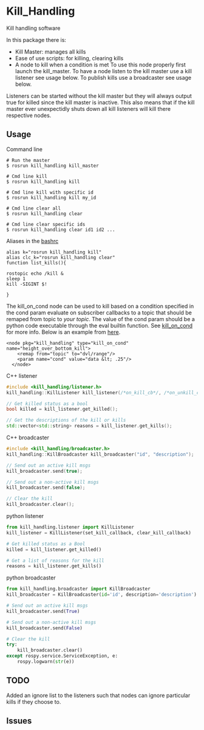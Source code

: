 Kill\_Handling
==============

Kill handling software

In this package there is:
* Kill Master: manages all kills
* Ease of use scripts: for killing, clearing kills
* A node to kill when a condition is met
To use this node properly first launch the kill_master. To have a node listen to the kill master use a kill listener see usage below. To publish kills use a broadcaster see usage below.

Listeners can be started without the kill master but they will always output true for killed since the kill master is inactive. This also means that if the kill master ever unexpectidly shuts down all kill listeners will kill there respective nodes.

## Usage
Command line
```
# Run the master
$ rosrun kill_handling kill_master
    
# Cmd line kill
$ rosrun kill_handling kill

# Cmd line kill with specific id
$ rosrun kill_handling kill my_id

# Cmd line clear all
$ rosrun kill_handling clear

# Cmd line clear specific ids
$ rosrun kill_handling clear id1 id2 ...
```

Aliases in the [bashrc](https://github.com/uf-mil/uf-mil/blob/master/bashrc)
```
alias k="rosrun kill_handling kill"
alias clc_k="rosrun kill_handling clear"
function list_kills(){

rostopic echo /kill &
sleep 1
kill -SIGINT $!

}
```

The kill_on_cond node can be used to kill based on a condition specified in the cond param evaluate on subscriber callbacks to a topic that should be remaped from topic to _your topic_. The value of the cond param should be a python code executable through the eval builtin function. See [kill_on_cond](https://github.com/uf-mil/software-common/blob/master/kill_handling/scripts/kill_on_cond) for more info. Below is an example from [here](https://github.com/uf-mil/SubjuGator/blob/master/sub_launch/launch/common.xml).
```
<node pkg="kill_handling" type="kill_on_cond" name="height_over_bottom_kill">
    <remap from="topic" to="dvl/range"/>
    <param name="cond" value="data &lt; .25"/>
  </node>
```

C++ listener
```Cpp
#include <kill_handling/listener.h>
kill_handling::KillListener kill_listener(/*on_kill_cb*/, /*on_unkill_cb*/);

// Get killed status as a bool
bool killed = kill_listener.get_killed();

// Get the descriptions of the kill or kills
std::vector<std::string> reasons = kill_listener.get_kills();
```

C++ broadcaster
```Cpp
#include <kill_handling/broadcaster.h>
kill_handling::KillBroadcaster kill_broadcaster("id", "description");

// Send out an active kill msgs
kill_broadcaster.send(true);

// Send out a non-active kill msgs
kill_broadcaster.send(false);

// Clear the kill 
kill_broadcaster.clear();
```

python listener
```python
from kill_handling.listener import KillListener
kill_listener = KillListener(set_kill_callback, clear_kill_callback)

# Get killed status as a Bool
killed = kill_listener.get_killed()

# Get a list of reasons for the kill
reasons = kill_listener.get_kills()
```

python broadcaster
```python
from kill_handling.broadcaster import KillBroadcaster
kill_broadcaster = KillBroadcaster(id='id', description='description')

# Send out an active kill msgs
kill_broadcaster.send(True)

# Send out a non-active kill msgs
kill_broadcaster.send(False)

# Clear the kill 
try:
    kill_broadcaster.clear()
except rospy.service.ServiceException, e:
    rospy.logwarn(str(e))
```

## TODO
Added an ignore list to the listeners such that nodes can ignore particular kills if they choose to.

## Issues
